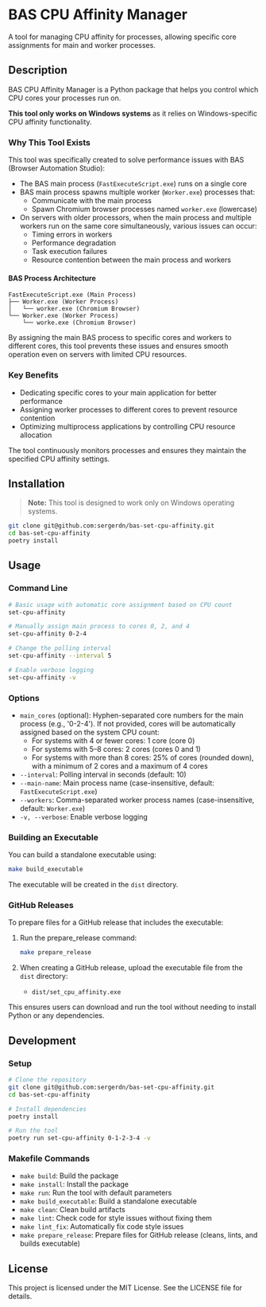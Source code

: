 # BAS CPU Affinity Manager

A tool for managing CPU affinity for processes, allowing specific core assignments for main and worker processes.

## Description

BAS CPU Affinity Manager is a Python package that helps you control which CPU cores your processes run on.

**This tool only works on Windows systems** as it relies on Windows-specific CPU affinity functionality.

### Why This Tool Exists

This tool was specifically created to solve performance issues with BAS (Browser Automation Studio):

- The BAS main process (`FastExecuteScript.exe`) runs on a single core
- BAS main process spawns multiple worker (`Worker.exe`) processes that:
    - Communicate with the main process
    - Spawn Chromium browser processes named `worker.exe` (lowercase)
- On servers with older processors, when the main process and multiple workers run on the same core simultaneously,
  various issues can occur:
    - Timing errors in workers
    - Performance degradation
    - Task execution failures
    - Resource contention between the main process and workers

#### BAS Process Architecture

```
FastExecuteScript.exe (Main Process)
├── Worker.exe (Worker Process)
│   └── worker.exe (Chromium Browser)
└── Worker.exe (Worker Process)
    └── worke.exe (Chromium Browser)
```

By assigning the main BAS process to specific cores and workers to different cores, this tool prevents these issues and
ensures smooth operation even on servers with limited CPU resources.

### Key Benefits

- Dedicating specific cores to your main application for better performance
- Assigning worker processes to different cores to prevent resource contention
- Optimizing multiprocess applications by controlling CPU resource allocation

The tool continuously monitors processes and ensures they maintain the specified CPU affinity settings.

## Installation

> **Note:** This tool is designed to work only on Windows operating systems.

```bash
git clone git@github.com:sergerdn/bas-set-cpu-affinity.git
cd bas-set-cpu-affinity
poetry install
```

## Usage

### Command Line

```bash
# Basic usage with automatic core assignment based on CPU count
set-cpu-affinity

# Manually assign main process to cores 0, 2, and 4
set-cpu-affinity 0-2-4

# Change the polling interval
set-cpu-affinity --interval 5

# Enable verbose logging
set-cpu-affinity -v
```

### Options

- `main_cores` (optional): Hyphen-separated core numbers for the main process (e.g., '0-2-4'). If not provided, cores
  will be automatically assigned based on the system CPU count:
    - For systems with 4 or fewer cores: 1 core (core 0)
    - For systems with 5–8 cores: 2 cores (cores 0 and 1)
    - For systems with more than 8 cores: 25% of cores (rounded down), with a minimum of 2 cores and a maximum of 4
      cores
- `--interval`: Polling interval in seconds (default: 10)
- `--main-name`: Main process name (case-insensitive, default: `FastExecuteScript.exe`)
- `--workers`: Comma-separated worker process names (case-insensitive, default: `Worker.exe`)
- `-v, --verbose`: Enable verbose logging

### Building an Executable

You can build a standalone executable using:

```bash
make build_executable
```

The executable will be created in the `dist` directory.

### GitHub Releases

To prepare files for a GitHub release that includes the executable:

1. Run the prepare_release command:
   ```bash
   make prepare_release
   ```

2. When creating a GitHub release, upload the executable file from the `dist` directory:
    - `dist/set_cpu_affinity.exe`

This ensures users can download and run the tool without needing to install Python or any dependencies.

## Development

### Setup

```bash
# Clone the repository
git clone git@github.com:sergerdn/bas-set-cpu-affinity.git
cd bas-set-cpu-affinity

# Install dependencies
poetry install

# Run the tool
poetry run set-cpu-affinity 0-1-2-3-4 -v
```

### Makefile Commands

- `make build`: Build the package
- `make install`: Install the package
- `make run`: Run the tool with default parameters
- `make build_executable`: Build a standalone executable
- `make clean`: Clean build artifacts
- `make lint`: Check code for style issues without fixing them
- `make lint_fix`: Automatically fix code style issues
- `make prepare_release`: Prepare files for GitHub release (cleans, lints, and builds executable)

## License

This project is licensed under the MIT License. See the LICENSE file for details.

